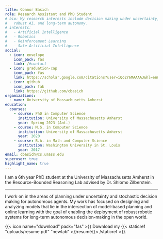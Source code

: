 ```yaml
---
title: Connor Basich
role: Research Assistant and PhD Student
# bio: My research interests include decision making under uncertainty, safe and
#   robust AI, and long-term autonomy.
# interests:
#   - Artificial Intelligence
#   - Robotics
#   - Reinforcement Learning
#   - Safe Artificial Intelligence
social:
  - icon: envelope
    icon_pack: fas
    link: /#contact
  - icon: graduation-cap
    icon_pack: fas
    link: https://scholar.google.com/citations?user=iQo2r6MAAAAJ&hl=en&oi=ao
  - icon: github
    icon_pack: fab
    link: https://github.com/cbasich
organizations:
  - name: University of Massachusetts Amherst
education:
  courses:
    - course: PhD in Computer Science
      institution: University of Massachusetts Amherst
      year: Spring 2023 (Ant.)
    - course: M.S. in Computer Science
      institution: University of Massachusetts Amherst
      year: 2020
    - course: B.A. in Math and Computer Science
      institution: Washington University in St. Louis
      year: 2017
email: cbasich@cs.umass.edu
superuser: true
highlight_name: true
---
```

I am a 6th year PhD student at the University of Massachusetts Amherst in the Resource-Bounded Reasoning Lab advised by Dr. Shlomo Zilberstein.

---
I work on in the areas of planning under uncertainty and stochastic decision making for autonomous agents. My work has focused on designing and analyzing models that lie in the intersection of model-based planning and online learning with the goal of enabling the deployment of robust robotic systems for long-term autonomous decision-making in the open world.

{{< icon name="download" pack="fas" >}} Download my {{< staticref "uploads/resume.pdf" "newtab" >}}resumé{{< /staticref >}}.
